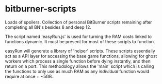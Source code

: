 # bitburner-scripts
Loads of spoilers.
Collection of personal BitBurner scripts remaining after completing all BN's besides 8 and deep 12.

The script named 'easyRun.js' is used for turning the RAM costs linked to functions dynamic. 
It must be present for most of these scripts to function.

easyRun will generate a library of 'helper' scripts.
These scripts essentially act as a API layer for accessing the base game functions, allowing for ghost workers which process a single function before dying instantly, and then return on a port.
This methodology allows the 'main' script which is calling the functions to only use as much RAM as any _individual_ function would require at once + ~5GB.
